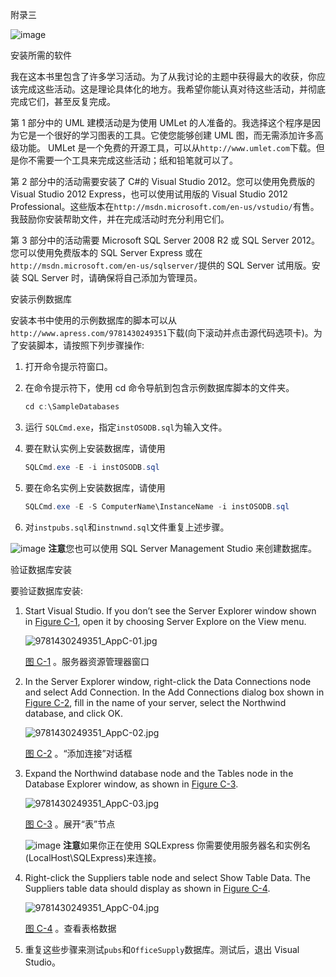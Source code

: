 附录三

![image](images/frontdot.jpg)

安装所需的软件

我在这本书里包含了许多学习活动。为了从我讨论的主题中获得最大的收获，你应该完成这些活动。这是理论具体化的地方。我希望你能认真对待这些活动，并彻底完成它们，甚至反复完成。

第 1 部分中的 UML 建模活动是为使用 UMLet 的人准备的。我选择这个程序是因为它是一个很好的学习图表的工具。它使您能够创建 UML 图，而无需添加许多高级功能。 UMLet 是一个免费的开源工具，可以从`http://www.umlet.com`下载。但是你不需要一个工具来完成这些活动；纸和铅笔就可以了。

第 2 部分中的活动需要安装了 C#的 Visual Studio 2012。您可以使用免费版的 Visual Studio 2012 Express，也可以使用试用版的 Visual Studio 2012 Professional。这些版本在`http://msdn.microsoft.com/en-us/vstudio/`有售。我鼓励你安装帮助文件，并在完成活动时充分利用它们。

第 3 部分中的活动需要 Microsoft SQL Server 2008 R2 或 SQL Server 2012。您可以使用免费版本的 SQL Server Express 或在`http://msdn.microsoft.com/en-us/sqlserver/`提供的 SQL Server 试用版。安装 SQL Server 时，请确保将自己添加为管理员。

安装示例数据库

安装本书中使用的示例数据库的脚本可以从`http://www.apress.com/9781430249351`下载(向下滚动并点击源代码选项卡)。为了安装脚本，请按照下列步骤操作:

1.  打开命令提示符窗口。
2.  在命令提示符下，使用 cd 命令导航到包含示例数据库脚本的文件夹。

    ```cs
    cd c:\SampleDatabases
    ```

3.  运行 `SQLCmd.exe`，指定`instOSODB.sql`为输入文件。
4.  要在默认实例上安装数据库，请使用

    ```cs
    SQLCmd.exe -E -i instOSODB.sql
    ```

5.  要在命名实例上安装数据库，请使用

    ```cs
    SQLCmd.exe -E -S ComputerName\InstanceName -i instOSODB.sql
    ```

6.  对`instpubs.sql`和`instnwnd.sql`文件重复上述步骤。

![image](images/sq.jpg) **注意**您也可以使用 SQL Server Management Studio 来创建数据库。

验证数据库安装

要验证数据库安装:

1.  Start Visual Studio. If you don’t see the Server Explorer window shown in [Figure C-1](#Fig1), open it by choosing Server Explore on the View menu.

    ![9781430249351_AppC-01.jpg](images/9781430249351_AppC-01.jpg)

    [图 C-1](#_Fig1) 。服务器资源管理器窗口

2.  In the Server Explorer window, right-click the Data Connections node and select Add Connection. In the Add Connections dialog box shown in [Figure C-2](#Fig2), fill in the name of your server, select the Northwind database, and click OK.

    ![9781430249351_AppC-02.jpg](images/9781430249351_AppC-02.jpg)

    [图 C-2](#_Fig2) 。“添加连接”对话框

3.  Expand the Northwind database node and the Tables node in the Database Explorer window, as shown in [Figure C-3](#Fig3).

    ![9781430249351_AppC-03.jpg](images/9781430249351_AppC-03.jpg)

    [图 C-3](#_Fig3) 。展开“表”节点

    ![image](images/sq.jpg) **注意**如果你正在使用 SQLExpress 你需要使用服务器名和实例名(LocalHost\SQLExpress)来连接。

4.  Right-click the Suppliers table node and select Show Table Data. The Suppliers table data should display as shown in [Figure C-4](#Fig4).

    ![9781430249351_AppC-04.jpg](images/9781430249351_AppC-04.jpg)

    [图 C-4](#_Fig4) 。查看表格数据

5.  重复这些步骤来测试`pubs`和`OfficeSupply`数据库。测试后，退出 Visual Studio。